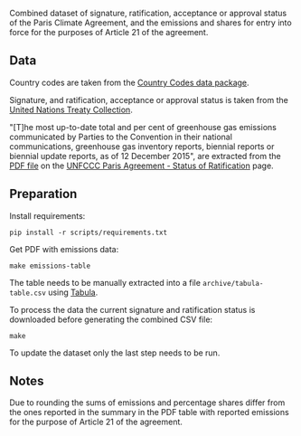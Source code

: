Combined dataset of signature, ratification, acceptance or approval status
of the Paris Climate Agreement, and the emissions and shares for entry
into force for the purposes of Article 21 of the agreement.


## Data

Country codes are taken from the
[Country Codes data package](https://github.com/datasets/country-codes).

Signature, and ratification, acceptance or approval status is taken from the
[United Nations Treaty Collection](https://treaties.un.org/pages/ViewDetails.aspx?src=TREATY&mtdsg_no=XXVII-7-d&chapter=27&clang=en).

"[T]he most up-to-date total and per cent of
greenhouse gas emissions communicated by Parties to the Convention in their
national communications, greenhouse gas inventory reports, biennial reports or
biennial update reports, as of 12 December 2015", are extracted from the [PDF
file](http://unfccc.int/files/paris_agreement/application/pdf/10e.pdf) on the
[UNFCCC Paris Agreement - Status of Ratification](http://unfccc.int/paris_agreement/items/9444.php) page.


## Preparation

Install requirements:

```shell
pip install -r scripts/requirements.txt
```

Get PDF with emissions data:

```shell
make emissions-table
```

The table  needs to be manually extracted into a file
`archive/tabula-table.csv` using [Tabula](http://tabula.technology/).

To process the data the current signature and ratification status is downloaded
before generating the combined CSV file:

```shell
make
```

To update the dataset only the last step needs to be run.


## Notes

Due to rounding the sums of emissions and percentage shares differ from the ones
reported in the summary in the PDF table with reported emissions for the
purpose of Article 21 of the agreement.
